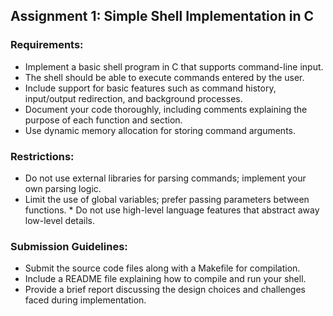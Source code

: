 ## Assignment 1: Simple Shell Implementation in C
### Requirements:

* Implement a basic shell program in C that supports command-line input.
* The shell should be able to execute commands entered by the user.
* Include support for basic features such as command history, input/output redirection, and background processes.
* Document your code thoroughly, including comments explaining the purpose of each function and section.
* Use dynamic memory allocation for storing command arguments.

### Restrictions:

   * Do not use external libraries for parsing commands; implement your own parsing logic.
   *	Limit the use of global variables; prefer passing parameters between functions.
    * Do not use high-level language features that abstract away low-level details.

### Submission Guidelines:

   * Submit the source code files along with a Makefile for compilation.
   * Include a README file explaining how to compile and run your shell.
   * Provide a brief report discussing the design choices and challenges faced during implementation.
